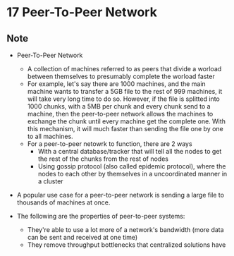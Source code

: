 # 17 Peer-To-Peer Network

## Note
- Peer-To-Peer Network
    - A collection of machines referred to as peers that divide a worload between themselves to presumably complete the worload faster
    - For example, let's say there are 1000 machines, and the main machine wants to transfer a 5GB file to the rest of 999 machines, it will take very long time to do so. However, if the file is splitted into 1000 chunks, with a 5MB per chunk and every chunk send to a machine, then the peer-to-peer network allows the machines to exchange the chunk until every machine get the complete one. With this mechanism, it will much faster than sending the file one by one to all machines.
    - For a peer-to-peer netowrk to function, there are 2 ways
        - With a central database/tracker that will tell all the nodes to get the rest of the chunks from the rest of nodes
        - Using gossip protocol (also called epidemic protocol),  where the nodes to each other by themselves in a uncoordinated manner in a cluster

- A popular use case for a peer-to-peer network is sending a large file to thousands of machines at once. 

- The following are the properties of peer-to-peer systems:
    - They're able to use a lot more of a network's bandwidth (more data can be sent and received at one time)
    - They remove throughput bottlenecks that centralized solutions have